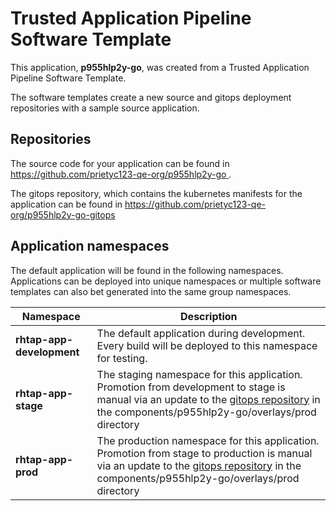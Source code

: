 # Trusted Application Pipeline Software Template

This application, **p955hlp2y-go**, was created from a Trusted Application Pipeline Software Template.

The software templates create a new source and gitops deployment repositories with a sample source application. 

## Repositories

The source code for your application can be found in [https://github.com/prietyc123-qe-org/p955hlp2y-go ](https://github.com/prietyc123-qe-org/p955hlp2y-go ).
 
The gitops repository, which contains the kubernetes manifests for the application can be found in 
[https://github.com/prietyc123-qe-org/p955hlp2y-go-gitops ](https://github.com/prietyc123-qe-org/p955hlp2y-go-gitops ) 

## Application namespaces 

The default application will be found in the following namespaces. Applications can be deployed into unique namespaces or multiple software templates can also bet generated into the same group namespaces.  

|  Namespace   |  Description   |  
| -------- | -------- |   
| **rhtap-app-development** | The default application during development. Every build will be deployed to this namespace for testing. | 
| **rhtap-app-stage** | The staging namespace for this application. Promotion from development to stage is manual via an update to the [gitops repository](https://github.com/prietyc123-qe-org/p955hlp2y-go-gitops ) in the components/p955hlp2y-go/overlays/prod directory |  
| **rhtap-app-prod** | The production namespace for this application. Promotion from stage to production is manual via an update to the [gitops repository](https://github.com/prietyc123-qe-org/p955hlp2y-go-gitops ) in the components/p955hlp2y-go/overlays/prod directory | 